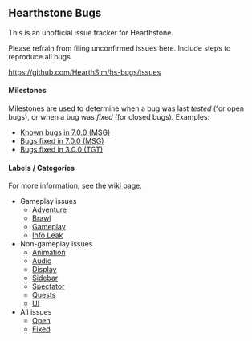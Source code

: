 ## Hearthstone Bugs

This is an unofficial issue tracker for Hearthstone.

Please refrain from filing unconfirmed issues here.
Include steps to reproduce all bugs.

https://github.com/HearthSim/hs-bugs/issues

#### Milestones

Milestones are used to determine when a bug was last *tested*
(for open bugs), or when a bug was *fixed* (for closed bugs).
Examples:
* [Known bugs in 7.0.0 (MSG)](https://github.com/HearthSim/hs-bugs/milestones/7.0.0.15590)
* [Bugs fixed in 7.0.0 (MSG)](https://github.com/HearthSim/hs-bugs/issues?q=milestone%3A7.0.0.15590+is%3Aclosed)
* [Bugs fixed in 3.0.0 (TGT)](https://github.com/HearthSim/hs-bugs/issues?q=milestone%3A3.0.0.9786+is%3Aclosed)

#### Labels / Categories

For more information, see the [wiki page](https://github.com/HearthSim/hs-bugs/wiki/Labels).

* Gameplay issues
  * [Adventure](https://github.com/HearthSim/hs-bugs/labels/adventure)
  * [Brawl](https://github.com/HearthSim/hs-bugs/labels/brawl)
  * [Gameplay](https://github.com/HearthSim/hs-bugs/labels/gameplay)
  * [Info Leak](https://github.com/HearthSim/hs-bugs/labels/info-leak)
* Non-gameplay issues
  * [Animation](https://github.com/HearthSim/hs-bugs/labels/animations)
  * [Audio](https://github.com/HearthSim/hs-bugs/labels/audio)
  * [Display](https://github.com/HearthSim/hs-bugs/labels/display)
  * [Sidebar](https://github.com/HearthSim/hs-bugs/labels/sidebar)
  * [Spectator](https://github.com/HearthSim/hs-bugs/labels/spectator)
  * [Quests](https://github.com/HearthSim/hs-bugs/labels/quests)
  * [UI](https://github.com/HearthSim/hs-bugs/labels/ui)
* All issues
  * [Open](https://github.com/HearthSim/hs-bugs/issues?q=is%3Aissue+is%3Aopen)
  * [Fixed](https://github.com/HearthSim/hs-bugs/issues?q=is%3Aissue+is%3Aclosed)
